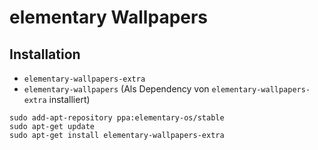 # elementary Wallpapers

## Installation

+   `elementary-wallpapers-extra`
+   `elementary-wallpapers` (Als Dependency von `elementary-wallpapers-extra` installiert)

<!---->

    sudo add-apt-repository ppa:elementary-os/stable
    sudo apt-get update
    sudo apt-get install elementary-wallpapers-extra
